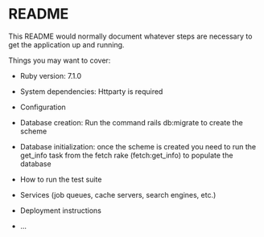 # README

This README would normally document whatever steps are necessary to get the
application up and running.

Things you may want to cover:

* Ruby version: 7.1.0

* System dependencies: Httparty is required

* Configuration

* Database creation: Run the command rails db:migrate to create the scheme

* Database initialization:  once the scheme is created you need to run the get_info task from the fetch rake (fetch:get_info) to populate the database

* How to run the test suite

* Services (job queues, cache servers, search engines, etc.)

* Deployment instructions

* ...
